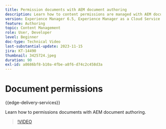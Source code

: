 ```yaml
---
title: Permission documents with AEM document authoring
description: Learn how to content permissions are managed with AEM document authoring.
version: Experience Manager 6.5, Experience Manager as a Cloud Service
feature: Authoring
topic: Content Management
role: User, Developer
level: Beginner
doc-type: Technical Video
last-substantial-update: 2023-11-15
jira: KT-14490
thumbnail: 3425724.jpeg
duration: 90
exl-id: a8686bf8-b10a-4fbe-a8f6-d74c2c458d3a
---
```

# Document permissions

{{edge-delivery-services}}

Learn how to permissions documents with AEM document authoring.

>[!VIDEO](https://video.tv.adobe.com/v/3425724/?learn=on)
